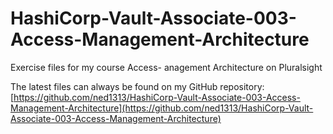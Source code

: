 # HashiCorp-Vault-Associate-003-Access-Management-Architecture

Exercise files for my course Access- anagement Architecture on Pluralsight

The latest files can always be found on my GitHub repository: [https://github.com/ned1313/HashiCorp-Vault-Associate-003-Access-Management-Architecture](https://github.com/ned1313/HashiCorp-Vault-Associate-003-Access-Management-Architecture)
